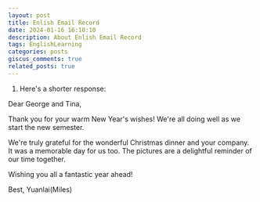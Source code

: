 ```yaml
---
layout: post
title: Enlish Email Record
date: 2024-01-16 16:10:10
description: About Enlish Email Record
tags: EnglishLearning 
categories: posts
giscus_comments: true
related_posts: true
---
```




1. Here's a shorter response:

Dear George and Tina,

Thank you for your warm New Year's wishes! We're all doing well as we start the new semester.

We're truly grateful for the wonderful Christmas dinner and your company. It was a memorable day for us too. The pictures are a delightful reminder of our time together.

Wishing you all a fantastic year ahead!

Best,
Yuanlai(Miles)